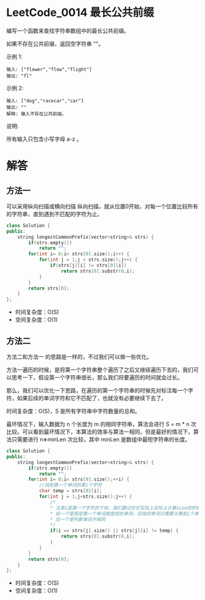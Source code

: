 
# LeetCode_0014 最长公共前缀
编写一个函数来查找字符串数组中的最长公共前缀。

如果不存在公共前缀，返回空字符串 ""。

示例 1:
```
输入: ["flower","flow","flight"]
输出: "fl"
```
示例 2:
```
输入: ["dog","racecar","car"]
输出: ""
解释: 输入不存在公共前缀。
```
说明:

所有输入只包含小写字母 a-z 。
# 解答
## 方法一
可以采用纵向扫描或横向扫描
纵向扫描，就从位置0开始，对每一个位置比较所有的字符串，直到遇到不匹配的字符为止。
```C++
class Solution {
public:
    string longestCommonPrefix(vector<string>& strs) {
        if(strs.empty())
            return "";
        for(int i= 0;i< strs[0].size();i++) {
            for(int j = 1;j < strs.size();j++) {
                if(strs[j][i] != strs[0][i])
                    return strs[0].substr(0,i);
            }
        }
        return strs[0];
    }
};
```
* 时间复杂度：O(S)
* 空间复杂度：O(1)

## 方法二
方法二和方法一 的思路是一样的，不过我们可以做一些优化。

方法一遍历的时候，是将第一个字符串整个遍历了之后又继续遍历下去的，我们可以思考一下，假设第一个字符串很长，那么我们将要遍历的时间就会过长。

那么，我们可以优化一下思路，在遍历的第一个字符串的时候先对标注每一个字符，如果后续的单词字符和它不匹配了，也就没有必要继续下去了。

时间复杂度：O(S)，S 是所有字符串中字符数量的总和。

最坏情况下，输入数据为 n 个长度为 m 的相同字符串，算法会进行 S = m * n 次比较。可以看到最坏情况下，本算法的效率与算法一相同，但是最好的情况下，算法只需要进行 n∗minLen 次比较，其中 minLen 是数组中最短字符串的长度。


```C++
class Solution {
public:
    string longestCommonPrefix(vector<string>& strs) {
        if(strs.empty())
            return "";
        for(int i= 0;i< strs[0].size();++i) {
            //找到第一个单词的第i个字符
            char temp = strs[0][i];
            for(int j = 1;j<strs.size();j++) {
                /*
                * 注意i是第一个字符的下标，我们要记住它实际上实际上计算size的时候少1的
                * 前一个是假定第一个单词就是短的单词，后续的单词只需要计算前i个单词
                * 后一个是判断单词不相同
                */
                if(i == strs[j].size() || strs[j][i] != temp) {
                    return strs[0].substr(0,i);
                }
            }            
        }
        return strs[0];
    }
};
```
* 时间复杂度：O(S)
* 空间复杂度：O(1)



